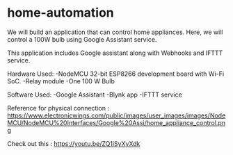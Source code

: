 # home-automation

We will build an application that can control home appliances. Here, we will control a 100W bulb using Google Assistant service.

This application includes Google assistant along with Webhooks and IFTTT service.

Hardware Used:
-NodeMCU 32-bit ESP8266 development board with Wi-Fi SoC.
-Relay module
-One 100 W Bulb

Software Used:
-Google Assistant
-Blynk app
-IFTTT service

Reference for physical connection : https://www.electronicwings.com/public/images/user_images/images/NodeMCU/NodeMCU%20Interfaces/Google%20Assi/home_appliance_control.png

Check out this : https://youtu.be/ZQ1iSyXyXdk
